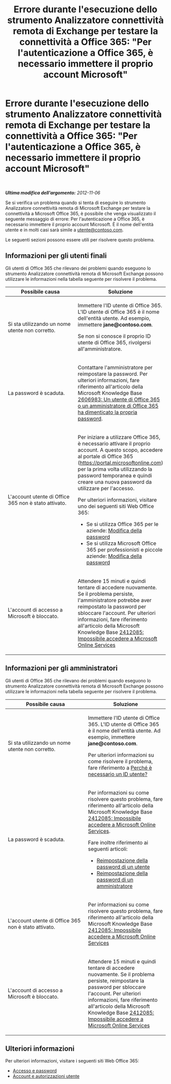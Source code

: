 ﻿---
title: "Errore durante l'esecuzione dello strumento Analizzatore connettività remota di Exchange per testare la connettività a Office 365: \"Per l'autenticazione a Office 365, è necessario immettere il proprio account Microsoft\""
TOCTitle: "Errore durante l'esecuzione dello strumento Analizzatore connettività remota di Exchange per testare la connettività a Office 365: \"Per l'autenticazione a Office 365, è necessario immettere il proprio account Microsoft\""
ms:assetid: 1f7414a1-1079-459a-ae72-3c431a01813e
ms:mtpsurl: https://technet.microsoft.com/it-it/library/JJ863254(v=EXCHG.80)
ms:contentKeyID: 50553805
ms.date: 10/25/2013
mtps_version: v=EXCHG.80
_tocRel: dd439364(v=exchg.80)/toc.json
ms.translationtype: HT
---

# Errore durante l'esecuzione dello strumento Analizzatore connettività remota di Exchange per testare la connettività a Office 365: \"Per l'autenticazione a Office 365, è necessario immettere il proprio account Microsoft\"

 

_**Ultima modifica dell'argomento:** 2012-11-06_

Se si verifica un problema quando si tenta di eseguire lo strumento Analizzatore connettività remota di Microsoft Exchange per testare la connettività a Microsoft Office 365, è possibile che venga visualizzato il seguente messaggio di errore: Per l'autenticazione a Office 365, è necessario immettere il proprio account Microsoft. È il nome dell'entità utente e in molti casi sarà simile a utente@contoso.com.

Le seguenti sezioni possono essere utili per risolvere questo problema.

## Informazioni per gli utenti finali

Gli utenti di Office 365 che rilevano dei problemi quando eseguono lo strumento Analizzatore connettività remota di Microsoft Exchange possono utilizzare le informazioni nella tabella seguente per risolvere il problema.


<table>
<colgroup>
<col style="width: 50%" />
<col style="width: 50%" />
</colgroup>
<thead>
<tr class="header">
<th>Possibile causa</th>
<th>Soluzione</th>
</tr>
</thead>
<tbody>
<tr class="odd">
<td><p>Si sta utilizzando un nome utente non corretto.</p></td>
<td><p>Immettere l'ID utente di Office 365. L'ID utente di Office 365 è il nome dell'entità utente. Ad esempio, immettere <strong>jane@contoso.com</strong>.</p>
<p>Se non si conosce il proprio ID utente di Office 365, rivolgersi all'amministratore.</p></td>
</tr>
<tr class="even">
<td><p>La password è scaduta.</p></td>
<td><p>Contattare l'amministratore per reimpostare la password. Per ulteriori informazioni, fare riferimento all'articolo della Microsoft Knowledge Base <a href="http://go.microsoft.com/fwlink/?linkid=3052%26kbid=2606983">2606983: Un utente di Office 365 o un amministratore di Office 365 ha dimenticato la propria password</a>.</p></td>
</tr>
<tr class="odd">
<td><p>L'account utente di Office 365 non è stato attivato.</p></td>
<td><p>Per iniziare a utilizzare Office 365, è necessario attivare il proprio account. A questo scopo, accedere al portale di Office 365 (<a href="https://portal.microsoftonline.com" class="uri">https://portal.microsoftonline.com</a>) per la prima volta utilizzando la password temporanea e quindi creare una nuova password da utilizzare per l'accesso.</p>
<p>Per ulteriori informazioni, visitare uno dei seguenti siti Web Office 365:</p>
<ul>
<li>Se si utilizza Office 365 per le aziende: <a href="http://onlinehelp.microsoft.com/it-it/office365-enterprises/ff637578.aspx">Modifica della password</a><br />
</li>
<li>Se si utilizza Microsoft Office 365 per professionisti e piccole aziende: <a href="http://onlinehelp.microsoft.com/it-it/office365-smallbusinesses/ff637529.aspx">Modifica della password</a><br />
</li>
</ul></td>
</tr>
<tr class="even">
<td><p>L'account di accesso a Microsoft è bloccato.</p></td>
<td><p>Attendere 15 minuti e quindi tentare di accedere nuovamente. Se il problema persiste, l'amministratore potrebbe aver reimpostato la password per sbloccare l'account. Per ulteriori informazioni, fare riferimento all'articolo della Microsoft Knowledge Base <a href="http://go.microsoft.com/fwlink/?linkid=3052%26kbid=2412085">2412085: Impossibile accedere a Microsoft Online Services</a></p></td>
</tr>
</tbody>
</table>


## Informazioni per gli amministratori

Gli utenti di Office 365 che rilevano dei problemi quando eseguono lo strumento Analizzatore connettività remota di Microsoft Exchange possono utilizzare le informazioni nella tabella seguente per risolvere il problema.


<table>
<colgroup>
<col style="width: 50%" />
<col style="width: 50%" />
</colgroup>
<thead>
<tr class="header">
<th>Possibile causa</th>
<th>Soluzione</th>
</tr>
</thead>
<tbody>
<tr class="odd">
<td><p>Si sta utilizzando un nome utente non corretto.</p></td>
<td><p>Immettere l'ID utente di Office 365. L'ID utente di Office 365 è il nome dell'entità utente. Ad esempio, immettere <strong>jane@contoso.com</strong>.</p>
<p>Per ulteriori informazioni su come risolvere il problema, fare riferimento a <a href="http://onlinehelp.microsoft.com/it-it/office365-smallbusinesses/gg549202.aspx">Perché è necessario un ID utente?</a></p></td>
</tr>
<tr class="even">
<td><p>La password è scaduta.</p></td>
<td><p>Per informazioni su come risolvere questo problema, fare riferimento all'articolo della Microsoft Knowledge Base <a href="http://go.microsoft.com/fwlink/?linkid=3052%26kbid=2412085">2412085: Impossibile accedere a Microsoft Online Services</a>.</p>
<p>Fare inoltre riferimento ai seguenti articoli:</p>
<ul>
<li><a href="http://onlinehelp.microsoft.com/it-it/office365-smallbusinesses/ff637553.aspx">Reimpostazione della password di un utente</a><br />
</li>
<li><a href="http://onlinehelp.microsoft.com/it-it/office365-smallbusinesses/gg192871.aspx">Reimpostazione della password di un amministratore</a><br />
</li>
</ul></td>
</tr>
<tr class="odd">
<td><p>L'account utente di Office 365 non è stato attivato.</p></td>
<td><p>Per informazioni su come risolvere questo problema, fare riferimento all'articolo della Microsoft Knowledge Base <a href="http://go.microsoft.com/fwlink/?linkid=3052%26kbid=2412085">2412085: Impossibile accedere a Microsoft Online Services</a></p></td>
</tr>
<tr class="even">
<td><p>L'account di accesso a Microsoft è bloccato.</p></td>
<td><p>Attendere 15 minuti e quindi tentare di accedere nuovamente. Se il problema persiste, reimpostare la password per sbloccare l'account. Per ulteriori informazioni, fare riferimento all'articolo della Microsoft Knowledge Base <a href="http://go.microsoft.com/fwlink/?linkid=3052%26kbid=2412085">2412085: Impossibile accedere a Microsoft Online Services</a></p></td>
</tr>
</tbody>
</table>


## Ulteriori informazioni

Per ulteriori informazioni, visitare i seguenti siti Web Office 365:

  - [Accesso e password](http://onlinehelp.microsoft.com/it-it/office365-smallbusinesses/ff637538.aspx)  
  - [Account e autorizzazioni utente](http://onlinehelp.microsoft.com/it-it/office365-smallbusinesses/ff637545.aspx)

